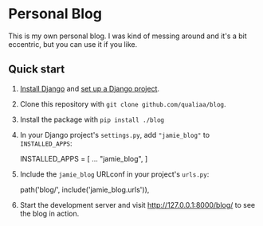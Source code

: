 # Personal Blog

This is my own personal blog. I was kind of messing around and it's a bit
eccentric, but you can use it if you like.

## Quick start

1. [Install Django](https://docs.djangoproject.com/en/3.2/intro/install/) and
   [set up a Django project](https://docs.djangoproject.com/en/3.2/intro/tutorial01/).

2. Clone this repository with `git clone github.com/qualiaa/blog`.

3. Install the package with `pip install ./blog`

4.  In your Django project's `settings.py`, add `"jamie_blog"` to
    `INSTALLED_APPS`:


    INSTALLED_APPS = [
        ...
        "jamie_blog",
    ]

5. Include the `jamie_blog` URLconf in your project's `urls.py`:

    path('blog/', include('jamie_blog.urls')),

6. Start the development server and visit http://127.0.0.1:8000/blog/
   to see the blog in action.
